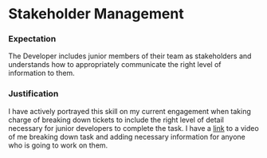 # Stakeholder Management

### Expectation
The Developer includes junior members of their team as stakeholders and understands how to appropriately communicate the right level of information to them.

### Justification
I have actively portrayed this skill on my current engagement when taking charge of breaking down tickets to include the right level of detail necessary for junior developers to complete the task.
I have a [link](https://drive.google.com/open?id=1zSmUYlVydcurS4IM4cCTIyF_I7MQHuFn) to a video of me breaking down task and adding necessary information for anyone who is going to work on them.